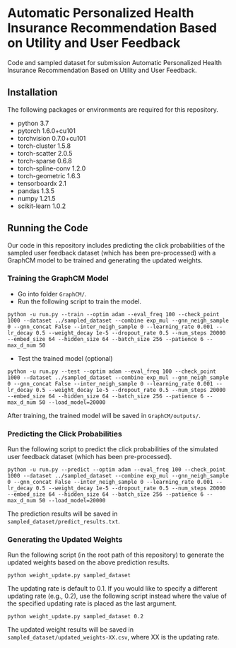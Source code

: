 # Automatic Personalized Health Insurance Recommendation Based on Utility and User Feedback
Code and sampled dataset for submission Automatic Personalized Health Insurance Recommendation Based on Utility and User Feedback.

## Installation
The following packages or environments are required for this repository.
- python 3.7
- pytorch 1.6.0+cu101
- torchvision 0.7.0+cu101
- torch-cluster 1.5.8
- torch-scatter 2.0.5
- torch-sparse 0.6.8
- torch-spline-conv 1.2.0
- torch-geometric 1.6.3
- tensorboardx 2.1
- pandas 1.3.5
- numpy 1.21.5
- scikit-learn 1.0.2

## Running the Code
Our code in this repository includes predicting the click probabilities of the sampled user feedback dataset (which has been pre-processed) with a GraphCM model to be trained and generating the updated weights.

### Training the GraphCM Model
- Go into folder `GraphCM/`.
- Run the following script to train the model.
```
python -u run.py --train --optim adam --eval_freq 100 --check_point 1000 --dataset ../sampled_dataset --combine exp_mul --gnn_neigh_sample 0 --gnn_concat False --inter_neigh_sample 0 --learning_rate 0.001 --lr_decay 0.5 --weight_decay 1e-5 --dropout_rate 0.5 --num_steps 20000 --embed_size 64 --hidden_size 64 --batch_size 256 --patience 6 --max_d_num 50
```
- Test the trained model (optional)
```
python -u run.py --test --optim adam --eval_freq 100 --check_point 1000 --dataset ../sampled_dataset --combine exp_mul --gnn_neigh_sample 0 --gnn_concat False --inter_neigh_sample 0 --learning_rate 0.001 --lr_decay 0.5 --weight_decay 1e-5 --dropout_rate 0.5 --num_steps 20000 --embed_size 64 --hidden_size 64 --batch_size 256 --patience 6 --max_d_num 50 --load_model=20000
```
After training, the trained model will be saved in `GraphCM/outputs/`.

### Predicting the Click Probabilities
Run the following script to predict the click probabilities of the simulated user feedback dataset (which has been pre-processed).
```
python -u run.py --predict --optim adam --eval_freq 100 --check_point 1000 --dataset ../sampled_dataset --combine exp_mul --gnn_neigh_sample 0 --gnn_concat False --inter_neigh_sample 0 --learning_rate 0.001 --lr_decay 0.5 --weight_decay 1e-5 --dropout_rate 0.5 --num_steps 20000 --embed_size 64 --hidden_size 64 --batch_size 256 --patience 6 --max_d_num 50 --load_model=20000
```
The prediction results will be saved in `sampled_dataset/predict_results.txt`.

### Generating the Updated Weights
Run the following script (in the root path of this repository) to generate the updated weights based on the above prediction results.
```
python weight_update.py sampled_dataset
```
The updating rate is default to 0.1. If you would like to specify a different updating rate (e.g., 0.2), use the following script instead where the value of the specified updating rate is placed as the last argument.
```
python weight_update.py sampled_dataset 0.2
```
The updated weight results will be saved in `sampled_dataset/updated_weights-XX.csv`, where XX is the updating rate.
